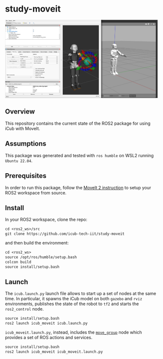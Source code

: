 # study-moveit

![Alt text](image.png)

## Overview

This repository contains the current state of the ROS2 package for using iCub with MoveIt.

## Assumptions

This package was generated and tested with `ros humble` on WSL2 running `Ubuntu 22.04`.

## Prerequisites 

In order to run this package, follow the [MoveIt 2 instruction](https://moveit.ros.org/install-moveit2/source/) to setup your ROS2 workspace from source.

## Install

In your ROS2 workspace, clone the repo:

```shell
cd <ros2_ws>/src
git clone https://github.com/icub-tech-iit/study-moveit
```
and then build the environment:

```shell
cd <ros2_ws>
source /opt/ros/humble/setup.bash
colcon build
source install/setup.bash
```

## Launch

The `icub.launch.py` launch file allows to start up a set of nodes at the same time. In particular, it spawns the iCub model on both `gazebo` and `rviz` environments, publishes the state of the robot to `tf2` and starts the `ros2_control` node.

```shell
source install/setup.bash
ros2 launch icub_moveit icub.launch.py
```

`icub_moveit.launch.py`, instead, includes the [`move_group`](https://moveit.picknik.ai/main/doc/concepts/move_group.html) node which provides a set of ROS actions and services.

```shell
source install/setup.bash
ros2 launch icub_moveit icub_moveit.launch.py
```